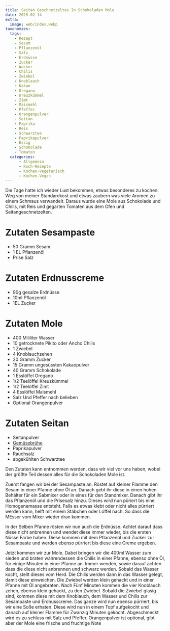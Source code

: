 ```yaml
---
title: Seitan Geschnetzeltes In Schokoladen Mole
date: 2025-02-14
extra:
  image: web/index.webp
taxonomies:
  tags:
    - Rezept
    - Sesam
    - Pflanzenöl
    - Salz
    - Erdnüsse
    - Zucker
    - Wasser
    - Chilis
    - Zwiebel
    - Knoblauch
    - Kakao
    - Oregano
    - Kreuzkümmel
    - Zimt
    - Maismehl
    - Pfeffer
    - Orangenpulver
    - Seitan
    - Paprika
    - Reis
    - Schwarztee
    - Paprikapulver
    - Essig
    - Schokolade
    - Tomaten
  categories:
      - Allgemein
      - Koch-Rezepte
      - Kochen-Vegetarisch
      - Kochen-Vegan
---
```


Die Tage hatte ich wieder Lust bekommen, etwas besonderes zu kochen. Weg von meiner Standardkost und etwas zaubern was viele Aromen zu einem Schmaus verwandelt.
Daraus wurde eine Mole aus Schokolade und Chilis, mit Reis und gegarten Tomaten aus dem Ofen und Seitangeschnetzelten.
<!-- more -->

# Zutaten Sesampaste
- 50 Gramm Sesam
- 1 EL Pflanzenöl
- Prise Salz

# Zutaten Erdnusscreme
- 90g gesalze Erdnüsse
- 10ml Pflanzenöl
- 1EL Zucker

# Zutaten Mole
- 400 Mililiter Wasser
- 10 getrocknete Pikito oder Ancho Chilis
- 1 Zwiebel
- 4 Knoblauchzehen
- 20 Gramm Zucker
- 15 Gramm ungesüssten Kakaopulver
- 40 Gramm Schokolade
- 1 Esslöffel Oregano
- 1/2 Teelöffel Kreuzkümmel
- 1/2 Teelöffel Zimt
- 4 Esslöffel Maismehl
- Salz Und Pfeffer nach belieben
- Optional Orangenpulver

# Zutaten Seitan
- Seitanpulver
- [Gemüsebrühe](https://www.open-sauce.de/articles/gemusebruhe-2024-01-28/)
- Paprikapulver
- Rauchsalz
- abgekühlten Schwarztee

Den Zutaten kann entnommen werden, dass wir viel vor uns haben, wobei der größte Teil dessen alles für die Schokoladen Mole ist.

Zuerst fangen wir bei der Sesampaste an. Röstet auf kleiner Flamme den Sesam in einer Pfanne ohne Öl an. Danach gebt ihr diese in einen hohen Behälter für ein Sabmixer oder in eines für den Standmixer. Danach gibt ihr das Pflanzenöl und die Prisesalz hinzu. Dieses wird nun püriert bis eine Homogenemasse entsteht. Falls es etwas klebt oder nicht alles pürriert werden kann, helft mit einem Stäbchen oder Löffel nach. So dass die MEsser vom Mixer wieder dran kommen.

In der Selben Pfanne rösten wir nun auch die Erdnüsse. Achtet darauf dass diese nicht anbrennen und wendet diese immer wieder, bis die ersten Nüsse Farbe haben. Diese kommen mit dem Pflanzenöl und Zucker zur Sesampaste und werden ebenso pürriert bis diese eine Creme ergeben. 

Jetzt kommen wir zur Mole. Dabei bringen wir die 400ml Wasser zum sieden und braten währendessen die Chilis in einer Pfanne, ebenso ohne Öl, für einige Minuten in einer Pfanne an. Immer wenden, sowie darauf achten dass die diese nicht anbrennen und schwarz werden. Sobald das Wasser kocht, stellt dieses vom Herd. Die Chilis werden dann in das Wasser gelegt, damit diese einweichen. 
Die Zwiebel werden klein gehackt und in einer Pfanne mit Öl angebraten. Nach Fünf Minuten kommen die vier Knoblauch zehen, ebenso klein gehackt, zu den Zwiebel. 
Sobald die Zwiebel glasig sind, kommen diese mit dem Knoblauch, dem Wasser und Chilis zur Sesampaste und Erdnusscreme. Das ganze wird nun ebenso pürriert, bis wir eine Soße erhaten. Diese wird nun in einem Topf aufgekocht und danach auf kleiner Flamme für Zwanzig Minuten gekocht. Abgeschmeckt wird es zu schluss mit Salz und Pfeffer. Orangenpulver ist optional, gibt aber der Mole eine frische und fruchtige Note
